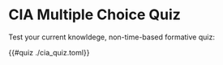# CIA Multiple Choice Quiz

Test your current knowldege, non-time-based formative quiz:

{{#quiz ./cia_quiz.toml}}
